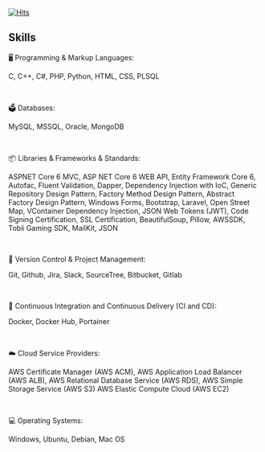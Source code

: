 [![Hits](https://hits.seeyoufarm.com/api/count/incr/badge.svg?url=https%3A%2F%2Fgithub.com%2Ferengaygusuz%2Fhit-counter&count_bg=%2379C83D&title_bg=%23555555&icon=&icon_color=%23E7E7E7&title=hits&edge_flat=false)](https://hits.seeyoufarm.com)

## Skills

🖥️ Programming & Markup Languages:

C, C++, C#, PHP, Python, HTML, CSS, PLSQL

<br>

🗳️ Databases: 

MySQL, MSSQL, Oracle, MongoDB 

<br>

📦 Libraries & Frameworks & Standards: 

ASPNET Core 6 MVC, ASP NET Core 6 WEB API, Entity Framework Core 6, Autofac, Fluent Validation, Dapper, Dependency Injection with IoC, Generic Repository Design Pattern, Factory Method Design Pattern, Abstract Factory Design Pattern, Windows Forms, Bootstrap, Laravel, Open Street Map, VContainer Dependency Injection, JSON Web Tokens (JWT), Code Signing Certification, SSL Certification, BeautifulSoup, Pillow, AWSSDK, Tobii Gaming SDK, MailKit, JSON

<br>

🚀 Version Control & Project Management: 

Git, Github, Jira, Slack, SourceTree, Bitbucket, Gitlab

<br>

🔌 Continuous Integration and Continuous Delivery (CI and CD): 

Docker, Docker Hub, Portainer 

<br>

☁️ Cloud Service Providers: 

AWS Certificate Manager (AWS ACM), AWS Application Load Balancer (AWS ALB), AWS Relational Database Service (AWS RDS), AWS Simple Storage Service (AWS S3) AWS Elastic Compute Cloud (AWS EC2)

<br>

💻 Operating Systems: 

Windows, Ubuntu, Debian, Mac OS


